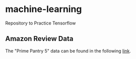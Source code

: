 # machine-learning
Repository to Practice Tensorflow

## Amazon Review Data 
The "Prime Pantry 5" data can be found in the following [link](https://cseweb.ucsd.edu/~jmcauley/datasets/amazon/links.html). 
